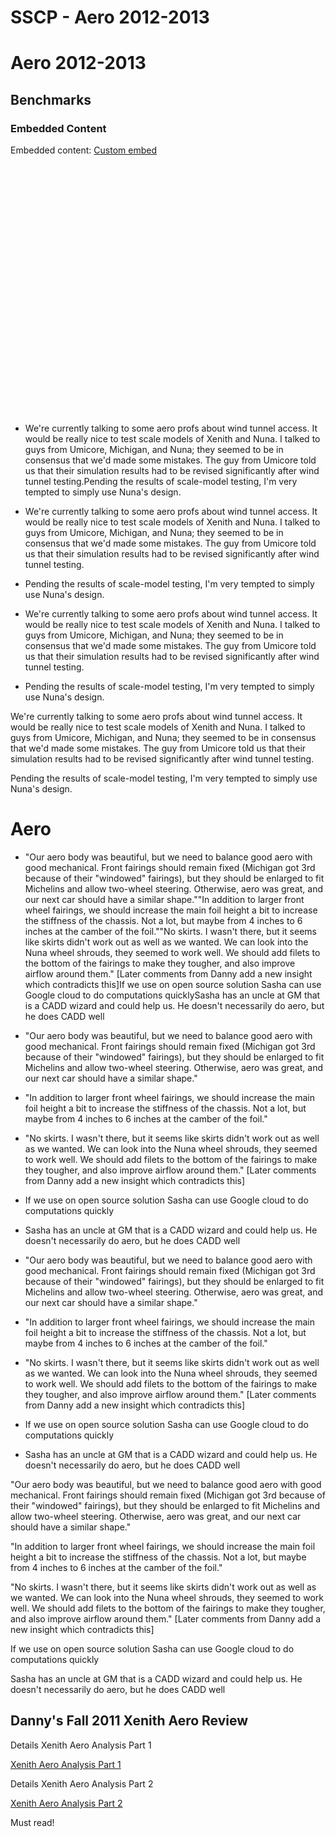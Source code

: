 # SSCP - Aero 2012-2013

# Aero 2012-2013

## Benchmarks

[](#h.y3y5bnj15gao)

### Embedded Content

Embedded content: [Custom embed]()

<iframe width="100%" height="400" src="" frameborder="0"></iframe>

* We're currently talking to some aero profs about wind tunnel access. It would be really nice to test scale models of Xenith and Nuna. I talked to guys from Umicore, Michigan, and Nuna; they seemed to be in consensus that we'd made some mistakes. The guy from Umicore told us that their simulation results had to be revised significantly after wind tunnel testing.Pending the results of scale-model testing, I'm very tempted to simply use Nuna's design.
* We're currently talking to some aero profs about wind tunnel access. It would be really nice to test scale models of Xenith and Nuna. I talked to guys from Umicore, Michigan, and Nuna; they seemed to be in consensus that we'd made some mistakes. The guy from Umicore told us that their simulation results had to be revised significantly after wind tunnel testing.
* Pending the results of scale-model testing, I'm very tempted to simply use Nuna's design.

* We're currently talking to some aero profs about wind tunnel access. It would be really nice to test scale models of Xenith and Nuna. I talked to guys from Umicore, Michigan, and Nuna; they seemed to be in consensus that we'd made some mistakes. The guy from Umicore told us that their simulation results had to be revised significantly after wind tunnel testing.
* Pending the results of scale-model testing, I'm very tempted to simply use Nuna's design.

We're currently talking to some aero profs about wind tunnel access. It would be really nice to test scale models of Xenith and Nuna. I talked to guys from Umicore, Michigan, and Nuna; they seemed to be in consensus that we'd made some mistakes. The guy from Umicore told us that their simulation results had to be revised significantly after wind tunnel testing.

Pending the results of scale-model testing, I'm very tempted to simply use Nuna's design.

# Aero

[](#h.a1hblayrp0f4)

* "Our aero body was beautiful, but we need to balance good aero with good mechanical. Front fairings should remain fixed (Michigan got 3rd because of their "windowed" fairings), but they should be enlarged to fit Michelins and allow two-wheel steering. Otherwise, aero was great, and our next car should have a similar shape.""In addition to larger front wheel fairings, we should increase the main foil height a bit to increase the stiffness of the chassis. Not a lot, but maybe from 4 inches to 6 inches at the camber of the foil.""No skirts. I wasn't there, but it seems like skirts didn't work out as well as we wanted. We can look into the Nuna wheel shrouds, they seemed to work well. We should add filets to the bottom of the fairings to make they tougher, and also improve airflow around them." [Later comments from Danny add a new insight which contradicts this]If we use on open source solution Sasha can use Google cloud to do computations quicklySasha has an uncle at GM that is a CADD wizard and could help us. He doesn't necessarily do aero, but he does CADD well
* "Our aero body was beautiful, but we need to balance good aero with good mechanical. Front fairings should remain fixed (Michigan got 3rd because of their "windowed" fairings), but they should be enlarged to fit Michelins and allow two-wheel steering. Otherwise, aero was great, and our next car should have a similar shape."
* "In addition to larger front wheel fairings, we should increase the main foil height a bit to increase the stiffness of the chassis. Not a lot, but maybe from 4 inches to 6 inches at the camber of the foil."
* "No skirts. I wasn't there, but it seems like skirts didn't work out as well as we wanted. We can look into the Nuna wheel shrouds, they seemed to work well. We should add filets to the bottom of the fairings to make they tougher, and also improve airflow around them." [Later comments from Danny add a new insight which contradicts this]
* If we use on open source solution Sasha can use Google cloud to do computations quickly
* Sasha has an uncle at GM that is a CADD wizard and could help us. He doesn't necessarily do aero, but he does CADD well

* "Our aero body was beautiful, but we need to balance good aero with good mechanical. Front fairings should remain fixed (Michigan got 3rd because of their "windowed" fairings), but they should be enlarged to fit Michelins and allow two-wheel steering. Otherwise, aero was great, and our next car should have a similar shape."
* "In addition to larger front wheel fairings, we should increase the main foil height a bit to increase the stiffness of the chassis. Not a lot, but maybe from 4 inches to 6 inches at the camber of the foil."
* "No skirts. I wasn't there, but it seems like skirts didn't work out as well as we wanted. We can look into the Nuna wheel shrouds, they seemed to work well. We should add filets to the bottom of the fairings to make they tougher, and also improve airflow around them." [Later comments from Danny add a new insight which contradicts this]
* If we use on open source solution Sasha can use Google cloud to do computations quickly
* Sasha has an uncle at GM that is a CADD wizard and could help us. He doesn't necessarily do aero, but he does CADD well

"Our aero body was beautiful, but we need to balance good aero with good mechanical. Front fairings should remain fixed (Michigan got 3rd because of their "windowed" fairings), but they should be enlarged to fit Michelins and allow two-wheel steering. Otherwise, aero was great, and our next car should have a similar shape."

"In addition to larger front wheel fairings, we should increase the main foil height a bit to increase the stiffness of the chassis. Not a lot, but maybe from 4 inches to 6 inches at the camber of the foil."

"No skirts. I wasn't there, but it seems like skirts didn't work out as well as we wanted. We can look into the Nuna wheel shrouds, they seemed to work well. We should add filets to the bottom of the fairings to make they tougher, and also improve airflow around them." [Later comments from Danny add a new insight which contradicts this]

If we use on open source solution Sasha can use Google cloud to do computations quickly

Sasha has an uncle at GM that is a CADD wizard and could help us. He doesn't necessarily do aero, but he does CADD well

## Danny's Fall 2011 Xenith Aero Review

[](#h.j7s5lolcv8wc)

Details Xenith Aero Analysis Part 1

[Xenith Aero Analysis Part 1](/stanford.edu/testduplicationsscp/home/sscp-2009-2011/xenith-aero-analysis-part-1)

Details Xenith Aero Analysis Part 2

[Xenith Aero Analysis Part 2](http://solarcar.stanford.edu:82/wiki/index.php/Xenith_Aero_Analysis_Part_2)

Must read!

